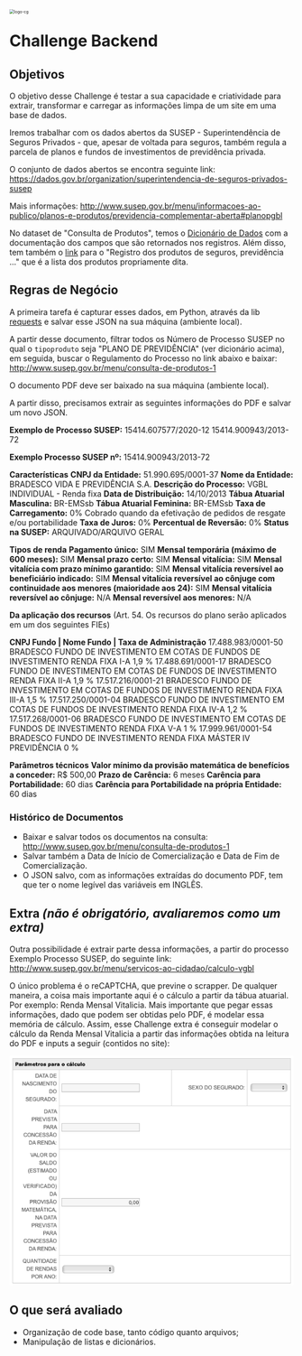 <img src="https://img.carteiraglobal.com/logo-cg.png" alt="logo-cg" style="zoom:50%;float:left;" />

# Challenge Backend

## Objetivos
O objetivo desse Challenge é testar a sua capacidade e criatividade para extrair, transformar e carregar as informações limpa de um site em uma base de dados.

Iremos trabalhar com os dados abertos da SUSEP - Superintendência de Seguros Privados - que, apesar de voltada para seguros, também regula a parcela de planos e fundos de investimentos de previdência privada.

O conjunto de dados abertos se encontra seguinte link:
https://dados.gov.br/organization/superintendencia-de-seguros-privados-susep

Mais informações:
http://www.susep.gov.br/menu/informacoes-ao-publico/planos-e-produtos/previdencia-complementar-aberta#planopgbl

No dataset de "Consulta de Produtos", temos o [Dicionário de Dados](http://dados.susep.gov.br/olinda-ide/servico/produtos/versao/v1/documentacao) com a documentação dos campos que são retornados nos registros. Além disso, tem também o [link](http://dados.susep.gov.br/olinda-ide/servico/produtos/versao/v1/odata/DadosProdutos?$format=json) para o "Registro dos produtos de seguros, previdência ..." que é a lista dos produtos propriamente dita.

## Regras de Negócio

A primeira tarefa é capturar esses dados, em Python, através da lib [requests](https://requests.readthedocs.io/en/master/) e salvar esse JSON na sua máquina (ambiente local).

A partir desse documento, filtrar todos os Número de Processo SUSEP no qual o `tipoproduto` seja "PLANO DE PREVIDÊNCIA" (ver dicionário acima), em seguida, buscar o Regulamento do Processo no link abaixo e baixar:
http://www.susep.gov.br/menu/consulta-de-produtos-1

O documento PDF deve ser baixado na sua máquina (ambiente local).

A partir disso, precisamos extrair as seguintes informações do PDF e salvar um novo JSON.

**Exemplo de Processo SUSEP:**
15414.607577/2020-12
15414.900943/2013-72

**Exemplo Processo SUSEP nº:** 15414.900943/2013-72

**Características**
**CNPJ da Entidade:** 51.990.695/0001-37
**Nome da Entidade:**  BRADESCO VIDA E PREVIDÊNCIA S.A.
**Descrição do Processo:** VGBL INDIVIDUAL - Renda fixa
**Data de Distribuição:** 14/10/2013
**Tábua Atuarial Masculina:** BR-EMSsb
**Tábua Atuarial Feminina:** BR-EMSsb
**Taxa de Carregamento:** 0% Cobrado quando da efetivação de pedidos de resgate e/ou portabilidade
**Taxa de Juros:** 0%
**Percentual de Reversão:** 0%
**Status na SUSEP:** ARQUIVADO/ARQUIVO GERAL

**Tipos de renda**
**Pagamento único:** SIM
**Mensal temporária (máximo de 600 meses):** SIM
**Mensal prazo certo:** SIM
**Mensal vitalícia:** SIM
**Mensal vitalícia com prazo mínimo garantido:** SIM
**Mensal vitalícia reversível ao beneficiário indicado:** SIM
**Mensal vitalícia reversível ao cônjuge com continuidade aos menores (maioridade aos 24):** SIM
**Mensal vitalícia reversível ao cônjuge:** N/A
**Mensal reversível aos menores:** N/A

**Da aplicação dos recursos**
(Art. 54. Os recursos do plano serão aplicados em um dos seguintes FIEs)

**CNPJ Fundo | Nome Fundo | Taxa de Administração**
17.488.983/0001-50 BRADESCO FUNDO DE INVESTIMENTO EM COTAS DE FUNDOS DE INVESTIMENTO RENDA FIXA I-A 1,9 %
17.488.691/0001-17 BRADESCO FUNDO DE INVESTIMENTO EM COTAS DE FUNDOS DE INVESTIMENTO RENDA FIXA II-A 1,9 %
17.517.216/0001-21 BRADESCO FUNDO DE INVESTIMENTO EM COTAS DE FUNDOS DE INVESTIMENTO RENDA FIXA III-A 1,5 %
17.517.250/0001-04 BRADESCO FUNDO DE INVESTIMENTO EM COTAS DE FUNDOS DE INVESTIMENTO RENDA FIXA IV-A 1,2 %
17.517.268/0001-06 BRADESCO FUNDO DE INVESTIMENTO EM COTAS DE FUNDOS DE INVESTIMENTO RENDA FIXA V-A 1 %
17.999.961/0001-54 BRADESCO FUNDO DE INVESTIMENTO RENDA FIXA MÁSTER IV PREVIDÊNCIA 0 %

**Parâmetros técnicos**
**Valor mínimo da provisão matemática de benefícios a conceder:** R$ 500,00
**Prazo de Carência:** 6 meses
**Carência para Portabilidade:** 60 dias
**Carência para Portabilidade na própria Entidade:** 60 dias


### Histórico de Documentos
- Baixar e salvar todos os documentos na consulta: http://www.susep.gov.br/menu/consulta-de-produtos-1
- Salvar também a Data de Início de Comercialização e Data de Fim de Comercialização.
- O JSON salvo, com as informações extraídas do documento PDF, tem que ter o nome legível das variáveis em INGLÊS.


## Extra _(não é obrigatório, avaliaremos como um extra)_
Outra possibilidade é extrair parte dessa informações, a partir do processo Exemplo Processo SUSEP, do seguinte link:
http://www.susep.gov.br/menu/servicos-ao-cidadao/calculo-vgbl

O único problema é o reCAPTCHA, que previne o scrapper.
De qualquer maneira, a coisa mais importante aqui é o cálculo a partir da tábua atuarial. 
Por exemplo: Renda Mensal Vitalicia. Mais importante que pegar essas informações, dado que podem ser obtidas pelo PDF, é modelar essa memória de cálculo.
Assim, esse Challenge extra é conseguir modelar o cálculo da Renda Mensal Vitalicia a partir das informações obtida na leitura do PDF e inputs a seguir (contidos no site):

![susep-calculo](./susep-calculo.png)


## O que será avaliado
- Organização de code base, tanto código quanto arquivos;
- Manipulação de listas e dicionários.

